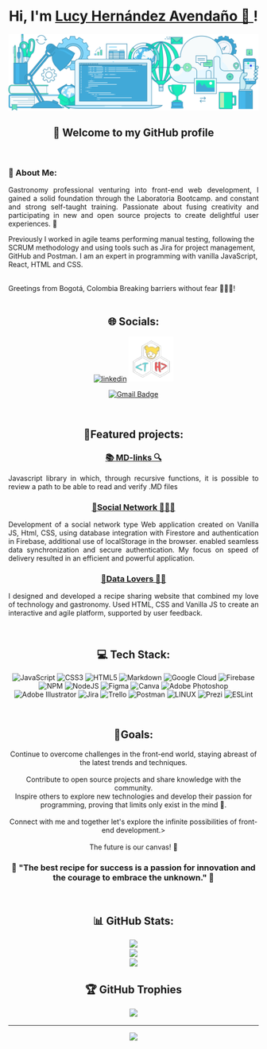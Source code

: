 <div align="center">
<h1 >Hi, I'm <a href="https://lucy-portafolio.vercel.app/about">Lucy Hernández Avendaño 👋 </a>!</h1>
  
![image](https://github.com/Tati20h/Tati20h/blob/main/img/lo.png)

<h2 align="center">🧿 Welcome to my GitHub profile</h2>
</div>
<br>
<h3>💫 About Me: </h3> 

<p align="justify">
Gastronomy professional venturing into front-end web development, I gained a solid foundation through the Laboratoria Bootcamp. and constant and strong self-taught training. Passionate about fusing creativity and participating in new and open source projects to create delightful user experiences. 🚀 <br> 
  
Previously I worked in agile teams performing manual testing, following the SCRUM methodology and using tools such as Jira for project management, GitHub and Postman. I am an expert in programming with vanilla JavaScript, React, HTML and CSS.
  </p>
  
<br>Greetings from Bogotá, Colombia Breaking barriers without fear 💪🇨🇴!
<br> 
<br> 
<div align="center">
<h2 >🌐 Socials:</h2> 
  
  <a href="https://www.linkedin.com/in/tatiana-hernandez29/"><img src="https://img.icons8.com/color/70/000000/linkedin.png" alt="linkedin"/></a> <a href="https://lucy-portafolio.vercel.app/about"> <img src="https://github.com/Tati20h/Tati20h/blob/main/img/logo3.png?raw=true'" width="90" height="90"> </a>
  
  [![Gmail Badge](https://img.shields.io/badge/-ltatianahernandez@sanmateo.edu.co-c14438?style=flat-square&logo=Gmail&logoColor=white&link=mailto:ltatianahernandez@sanmateo.edu.co)](mailto:ltatianahernandez@sanmateo.edu.co)
 </div>
 <br> 

<div align="center"> 
  
<h2> 🚩Featured projects: </h2>
  <h3 align="center" >
   <a href="https://github.com/Tati20h/DEV008-md-links">📚 MD-links 🔍 </a>
  </h3>
  <p align="justify">
  Javascript library in which, through recursive functions, it is possible to review a path to be able to read and verify .MD files
  </p>
  
 <h3 align="center" >
   <a href="https://github.com/Tati20h/DEV008-social-network">📱Social Network 🙎🏻‍♀️</a><br>
 </h3>
   <p align="justify">
 Development of a social network type Web application created on Vanilla JS, Html, CSS, using database integration with Firestore and authentication in Firebase, additional use of localStorage in the browser. enabled seamless data synchronization and secure authentication. My focus on speed of delivery resulted in an efficient and powerful application.<br>
   </p>
 <h3 align="center" > <a href="https://github.com/Tati20h/DEV008-data-lovers">🍲Data Lovers 🍲🍴</a>
 </h3>
   <p align="justify">
 I designed and developed a recipe sharing website that combined my love of technology and gastronomy. Used HTML, CSS and Vanilla JS to create an interactive and agile platform, supported by user feedback.<br>
   </p>
   <br>
  <div align="center"> 
  
  <h2>💻 Tech Stack:</h2> 
  
![JavaScript](https://img.shields.io/badge/javascript-%23323330.svg?style=for-the-badge&logo=javascript&logoColor=%23F7DF1E) ![CSS3](https://img.shields.io/badge/css3-%231572B6.svg?style=for-the-badge&logo=css3&logoColor=white) ![HTML5](https://img.shields.io/badge/html5-%23E34F26.svg?style=for-the-badge&logo=html5&logoColor=white) ![Markdown](https://img.shields.io/badge/markdown-%23000000.svg?style=for-the-badge&logo=markdown&logoColor=white) ![Google Cloud](https://img.shields.io/badge/Google%20Cloud-%234285F4.svg?style=for-the-badge&logo=google-cloud&logoColor=white) ![Firebase](https://img.shields.io/badge/firebase-%23039BE5.svg?style=for-the-badge&logo=firebase) ![NPM](https://img.shields.io/badge/NPM-%23000000.svg?style=for-the-badge&logo=npm&logoColor=white) ![NodeJS](https://img.shields.io/badge/node.js-6DA55F?style=for-the-badge&logo=node.js&logoColor=white) 	![Figma](https://img.shields.io/badge/figma-%23F24E1E.svg?style=for-the-badge&logo=figma&logoColor=white) ![Canva](https://img.shields.io/badge/Canva-%2300C4CC.svg?style=for-the-badge&logo=Canva&logoColor=white) ![Adobe Photoshop](https://img.shields.io/badge/adobephotoshop-%2331A8FF.svg?style=for-the-badge&logo=adobephotoshop&logoColor=white) ![Adobe Illustrator](https://img.shields.io/badge/adobeillustrator-%23FF9A00.svg?style=for-the-badge&logo=adobeillustrator&logoColor=white) ![Jira](https://img.shields.io/badge/jira-%230A0FFF.svg?style=for-the-badge&logo=jira&logoColor=white) ![Trello](https://img.shields.io/badge/Trello-%23026AA7.svg?style=for-the-badge&logo=Trello&logoColor=white) ![Postman](https://img.shields.io/badge/Postman-FF6C37?style=for-the-badge&logo=postman&logoColor=white) ![LINUX](https://img.shields.io/badge/Linux-FCC624?style=for-the-badge&logo=linux&logoColor=black) ![Prezi](https://img.shields.io/badge/Prezi-%23000000.svg?style=for-the-badge&logo=Prezi&logoColor=white) ![ESLint](https://img.shields.io/badge/ESLint-4B3263?style=for-the-badge&logo=eslint&logoColor=white)
  
</div>
 <br>
  <h2 align="center">🏁Goals:</h2>
 
 Continue to overcome challenges in the front-end world, staying abreast of the latest trends and techniques.
 <br><br>
Contribute to open source projects and share knowledge with the community.<br>Inspire others to explore new technologies and develop their passion for programming, proving that limits only exist in the mind 🧠.
 <br><br>
Connect with me and together let's explore the infinite possibilities of front-end development.>
 <br><br>
The future is our canvas! 🎨<br>

<div align="center">

<h3 align="center"> 🚀 "The best recipe for success is a passion for innovation and the courage to embrace the unknown." 🌟 </h3>
  <br>

## 📊 GitHub Stats:
![](https://github-readme-stats.vercel.app/api?username=Tati20h&theme=blue-green&hide_border=false&include_all_commits=true&count_private=false)<br/>
![](https://github-readme-streak-stats.herokuapp.com/?user=Tati20h&theme=blue-green&hide_border=false)<br/>
![](https://github-readme-stats.vercel.app/api/top-langs/?username=Tati20h&theme=blue-green&hide_border=false&include_all_commits=true&count_private=false&layout=compact)

## 🏆 GitHub Trophies
![](https://github-profile-trophy.vercel.app/?username=Tati20h&theme=buddhism&no-frame=false&no-bg=true&margin-w=4)

---
[![](https://visitcount.itsvg.in/api?id=Tati20h&icon=0&color=0)](https://visitcount.itsvg.in)
</div>

<!-- Proudly created with GPRM ( https://gprm.itsvg.in ) -->

